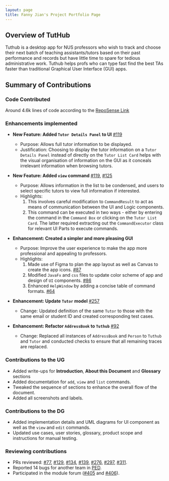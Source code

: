 ```yaml
---
layout: page
title: Fanny Jian's Project Portfolio Page
---
```

## Overview of TutHub
Tuthub is a desktop app for NUS professors who wish to track and choose their next batch of teaching assistants/tutors based on their past performance and records but have little time to spare for tedious administrative work. Tuthub helps profs who can type fast find the best TAs faster than traditional Graphical User Interface (GUI) apps.

## Summary of Contributions
### Code Contributed
Around 4.6k lines of code according to the [RepoSense Link](https://nus-cs2103-ay2223s1.github.io/tp-dashboard/?search=fannyjian&breakdown=true)

### Enhancements implemented
- **New Feature: Added `Tutor Details Panel` to UI** [#119](https://github.com/AY2223S1-CS2103T-T15-3/tp/pull/119)
  - Purpose: Allows full tutor information to be displayed.
  - Justification: Choosing to display the tutor information on a `Tutor Details Panel` instead of directly on the `Tutor List Card` helps with the visual organisation of information on the GUI as it conceals irrelevant information when browsing tutors.

- **New Feature: Added `view` command** [#119](https://github.com/AY2223S1-CS2103T-T15-3/tp/pull/119), [#125](https://github.com/AY2223S1-CS2103T-T15-3/tp/pull/125)
  - Purpose: Allows information in the list to be condensed, and users to select specific tutors to view full information if interested.
  - Highlights: 
    1. This involves careful modification to `CommandResult` to act as means of communication between the UI and Logic components.
    2. This command can be executed in two ways - either by entering the command in the `Command Box` or clicking on the `Tutor List Card`. The latter required extracting out the `CommandExecutor` class for relevant UI Parts to execute commands.

- **Enhancement: Created a simpler and more pleasing GUI** 
  - Purpose: Improve the user experience to make the app more professional and appealing to professors.
  - Highlights: 
    1. Made use of Figma to plan the app layout as well as Canvas to create the app icons. [#87](https://github.com/AY2223S1-CS2103T-T15-3/tp/pull/87)
    2. Modified `JavaFx` and `css` files to update color scheme of app and design of `UI` components. [#86](https://github.com/AY2223S1-CS2103T-T15-3/tp/pull/86) 
    3. Enhanced `HelpWindow` by adding a concise table of command formats. [#64](https://github.com/AY2223S1-CS2103T-T15-3/tp/pull/64)

- **Enhancement: Update `Tutor` model** [#257](https://github.com/AY2223S1-CS2103T-T15-3/tp/pull/257)
  - Change: Updated definition of the same `Tutor` to those with the same email or student ID and created corresponding test cases.

- **Enhancement: Refactor `AddressBook` to `Tuthub`** [#92](https://github.com/AY2223S1-CS2103T-T15-3/tp/pull/92)
  - Change: Replaced all instances of `AddressBook` and `Person` to `Tuthub` and `Tutor` and conducted checks to ensure that all remaining traces are replaced.

### Contributions to the UG
- Added write-ups for **Introduction**, **About this Document** and **Glossary** sections
- Added documentation for `add`, `view` and `list` commands.
- Tweaked the sequence of sections to enhance the overall flow of the document.
- Added all screenshots and labels.

### Contributions to the DG
- Added implementation details and UML diagrams for UI component as well as the `view` and `edit` commands.
- Updated use cases, user stories, glossary, product scope and instructions for manual testing.

### Reviewing contributions
- PRs reviewed: [#77](https://github.com/AY2223S1-CS2103T-T15-3/tp/pull/77), [#129](https://github.com/AY2223S1-CS2103T-T15-3/tp/pull/129), [#134](https://github.com/AY2223S1-CS2103T-T15-3/tp/pull/134), [#139](https://github.com/AY2223S1-CS2103T-T15-3/tp/pull/139), [#276](https://github.com/AY2223S1-CS2103T-T15-3/tp/pull/276), [#297](https://github.com/AY2223S1-CS2103T-T15-3/tp/pull/297), [#311](https://github.com/AY2223S1-CS2103T-T15-3/tp/pull/311).
- Reported 14 bugs for another team in [PED](https://github.com/fannyjian/ped).
- Participated in the module forum ([#405](https://github.com/nus-cs2103-AY2223S1/forum/issues/405) and [#406](https://github.com/nus-cs2103-AY2223S1/forum/issues/406)).
